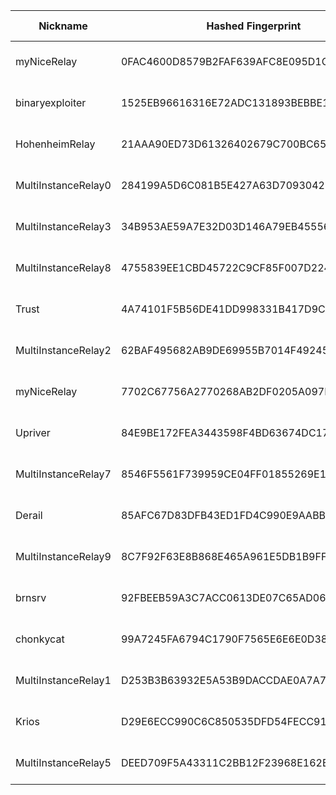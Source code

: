 | Nickname |  Hashed Fingerprint	| Or Addresses | Contact | Running | Flags | Last Seen | First Seen | Last Restarted | Advertised Bandwidth | Platform | Version | Version Status | Recommended Version | Verified hostnames | Exit policy |
|---|---|---|---|---|---|---|---|---|---|---|---|---|---|---|---|
|myNiceRelay | 0FAC4600D8579B2FAF639AFC8E095D1CB85CA13E | ["156.246.18.209:443"] | info@edgenext.com | true | Running, V2Dir, Valid | 2025-10-10 16:00:00 | 2025-10-10 07:00:00 | 2025-10-10 06:47:38 | 0 | Tor 0.4.8.18 on Linux | 0.4.8.18 | recommended | true | N/A | ["reject *:*"]|
|binaryexploiter | 1525EB96616316E72ADC131893BEBBE1FA46F97E | ["16.171.174.85:9001"] | ajithkumara545454@gmail.com | true | Running, V2Dir, Valid | 2025-10-10 16:00:00 | 2025-10-10 12:00:00 | 2025-10-10 10:54:23 | 0 | Tor 0.4.8.18 on Linux | 0.4.8.18 | recommended | true | ["ec2-16-171-174-85.eu-north-1.compute.amazonaws.com"] | ["reject *:*"]|
|HohenheimRelay | 21AAA90ED73D61326402679C700BC65C5D3EEDFD | ["103.49.61.223:9001","[2a0c:9a40:9202:fd7f:e984:a977:54c4:1096]:9001"] | hohenheimp@gmail.com | true | Running, V2Dir, Valid | 2025-10-10 16:00:00 | 2025-10-10 11:00:00 | 2025-10-10 10:49:30 | 0 | Tor 0.4.8.18 on Linux | 0.4.8.18 | recommended | true | N/A | ["reject *:*"]|
|MultiInstanceRelay0 | 284199A5D6C081B5E427A63D70930422A6AD846E | ["95.216.8.226:17000","[2a01:4f9:2a:92b::2]:17000"] | <operator@example.com> | false | Running, V2Dir, Valid | 2025-10-10 13:00:00 | 2025-10-10 13:00:00 | 2025-10-10 12:13:58 | 0 | Tor 0.4.8.10 on Linux | 0.4.8.10 | recommended | true | ["static.226.8.216.95.clients.your-server.de"] | ["reject *:*"]|
|MultiInstanceRelay3 | 34B953AE59A7E32D03D146A79EB45556F69947FA | ["95.216.8.226:17003","[2a01:4f9:2a:92b::2]:17003"] | <operator@example.com> | false | Running, V2Dir, Valid | 2025-10-10 13:00:00 | 2025-10-10 13:00:00 | 2025-10-10 12:15:37 | 0 | Tor 0.4.8.10 on Linux | 0.4.8.10 | recommended | true | ["static.226.8.216.95.clients.your-server.de"] | ["reject *:*"]|
|MultiInstanceRelay8 | 4755839EE1CBD45722C9CF85F007D224F8DFE711 | ["95.216.8.226:17008","[2a01:4f9:2a:92b::2]:17008"] | <operator@example.com> | false | Running, V2Dir, Valid | 2025-10-10 13:00:00 | 2025-10-10 13:00:00 | 2025-10-10 12:18:21 | 0 | Tor 0.4.8.10 on Linux | 0.4.8.10 | recommended | true | ["static.226.8.216.95.clients.your-server.de"] | ["reject *:*"]|
|Trust | 4A74101F5B56DE41DD998331B417D9C625F9E9A4 | ["158.69.195.237:9001","[2607:5300:205:200::70d3]:9001"] | N/A | true | Running, V2Dir, Valid | 2025-10-10 16:00:00 | 2025-10-10 00:00:00 | 2025-10-09 23:30:08 | 0 | Tor 0.4.8.16 on Linux | 0.4.8.16 | recommended | true | ["vps-7f62f432.vps.ovh.ca"] | ["reject *:*"]|
|MultiInstanceRelay2 | 62BAF495682AB9DE69955B7014F49245844C6C40 | ["95.216.8.226:17002","[2a01:4f9:2a:92b::2]:17002"] | <operator@example.com> | false | Running, V2Dir, Valid | 2025-10-10 13:00:00 | 2025-10-10 13:00:00 | 2025-10-10 12:15:04 | 0 | Tor 0.4.8.10 on Linux | 0.4.8.10 | recommended | true | ["static.226.8.216.95.clients.your-server.de"] | ["reject *:*"]|
|myNiceRelay | 7702C67756A2770268AB2DF0205A097E7E8F52CD | ["82.27.178.36:443"] | info@edgenext.com | true | Running, V2Dir, Valid | 2025-10-10 16:00:00 | 2025-10-10 08:00:00 | 2025-10-10 06:54:30 | 0 | Tor 0.4.8.18 on Linux | 0.4.8.18 | recommended | true | N/A | ["reject *:*"]|
|Upriver | 84E9BE172FEA3443598F4BD63674DC17494C790A | ["91.98.24.159:443","[2a01:4f8:c2c:f1a7::1]:443"] | Upriver@proton.me | true | Running, V2Dir, Valid | 2025-10-10 16:00:00 | 2025-10-10 14:00:00 | 2025-10-10 13:38:00 | 0 | Tor 0.4.8.18 on Linux | 0.4.8.18 | recommended | true | ["static.159.24.98.91.clients.your-server.de"] | ["reject *:*"]|
|MultiInstanceRelay7 | 8546F5561F739959CE04FF01855269E1E4D01593 | ["95.216.8.226:17007","[2a01:4f9:2a:92b::2]:17007"] | <operator@example.com> | false | Running, V2Dir, Valid | 2025-10-10 13:00:00 | 2025-10-10 13:00:00 | 2025-10-10 12:17:48 | 0 | Tor 0.4.8.10 on Linux | 0.4.8.10 | recommended | true | ["static.226.8.216.95.clients.your-server.de"] | ["reject *:*"]|
|Derail | 85AFC67D83DFB43ED1FD4C990E9AABB8BD8A0C68 | ["91.98.80.241:443","[2a01:4f8:c013:bf5::1]:443"] | Derail@proton.me | true | Running, V2Dir, Valid | 2025-10-10 16:00:00 | 2025-10-10 14:00:00 | 2025-10-10 13:22:42 | 0 | Tor 0.4.8.18 on Linux | 0.4.8.18 | recommended | true | ["static.241.80.98.91.clients.your-server.de"] | ["reject *:*"]|
|MultiInstanceRelay9 | 8C7F92F63E8B868E465A961E5DB1B9FF313001D4 | ["95.216.8.226:17009","[2a01:4f9:2a:92b::2]:17009"] | <operator@example.com> | false | Running, V2Dir, Valid | 2025-10-10 13:00:00 | 2025-10-10 13:00:00 | 2025-10-10 12:18:54 | 0 | Tor 0.4.8.10 on Linux | 0.4.8.10 | recommended | true | ["static.226.8.216.95.clients.your-server.de"] | ["reject *:*"]|
|brnsrv | 92FBEEB59A3C7ACC0613DE07C65AD0632BD5B5BB | ["90.64.135.12:9001"] | N/A | true | Running, V2Dir, Valid | 2025-10-10 16:00:00 | 2025-10-10 12:00:00 | 2025-10-10 11:18:36 | 0 | Tor 0.4.8.19 on Linux | 0.4.8.19 | recommended | true | N/A | ["reject *:*"]|
|chonkycat | 99A7245FA6794C1790F7565E6E6E0D389AFB58DA | ["108.252.248.105:9001"] | Nicholas Weaver <nweaver@icsi.berkeley.edu> | true | Running, V2Dir, Valid | 2025-10-10 16:00:00 | 2025-10-10 02:00:00 | 2025-10-10 00:45:31 | 0 | Tor 0.4.8.18 on Linux | 0.4.8.18 | recommended | true | ["108-252-248-105.lightspeed.sntcca.sbcglobal.net"] | ["reject *:*"]|
|MultiInstanceRelay1 | D253B3B63932E5A53B9DACCDAE0A7A7A2D925003 | ["95.216.8.226:17001","[2a01:4f9:2a:92b::2]:17001"] | <operator@example.com> | false | Running, V2Dir, Valid | 2025-10-10 13:00:00 | 2025-10-10 13:00:00 | 2025-10-10 12:14:31 | 0 | Tor 0.4.8.10 on Linux | 0.4.8.10 | recommended | true | ["static.226.8.216.95.clients.your-server.de"] | ["reject *:*"]|
|Krios | D29E6ECC990C6C850535DFD54FECC9149783B63F | ["78.154.187.69:443","[2001:470:71:40e::2]:443"] | Krios <kriosdezer@gmail.com> | true | Running, V2Dir, Valid | 2025-10-10 16:00:00 | 2025-10-10 04:00:00 | 2025-10-10 03:46:14 | 0 | Tor 0.4.8.18 on Linux | 0.4.8.18 | recommended | true | N/A | ["reject *:*"]|
|MultiInstanceRelay5 | DEED709F5A43311C2BB12F23968E162B7FF3F556 | ["95.216.8.226:17005","[2a01:4f9:2a:92b::2]:17005"] | <operator@example.com> | false | Running, V2Dir, Valid | 2025-10-10 13:00:00 | 2025-10-10 13:00:00 | 2025-10-10 12:16:42 | 0 | Tor 0.4.8.10 on Linux | 0.4.8.10 | recommended | true | ["static.226.8.216.95.clients.your-server.de"] | ["reject *:*"]|
